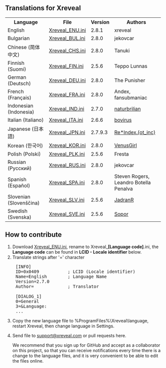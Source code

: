 ## Translations for Xreveal
<table>
    <tr><th>Language</th><th>File</th><th>Version</th><th>Authors</th></tr>
    <tr><td>English                 </td><td><a href="Xreveal_ENU.ini">Xreveal_ENU.ini</a></td><td>2.8.1</td><td>xreveal</td></tr>
    <tr><td>Bulgarian               </td><td><a href="Xreveal_BUL.ini">Xreveal_BUL.ini</a></td><td>2.8.0</td><td>jekovcar</td></tr>
    <tr><td>Chinese (简体中文)      </td><td><a href="Xreveal_CHS.ini">Xreveal_CHS.ini</a></td><td>2.8.0</td><td>Tanuki</td></tr>
    <tr><td>Finnish (Suomi)         </td><td><a href="Xreveal_FIN.ini">Xreveal_FIN.ini</a></td><td>2.5.6</td><td>Teppo Lunnas</td></tr>
    <tr><td>German (Deutsch)        </td><td><a href="Xreveal_DEU.ini">Xreveal_DEU.ini</a></td><td>2.8.0</td><td>The Punisher</td></tr>
    <tr><td>French (Français)       </td><td><a href="Xreveal_FRA.ini">Xreveal_FRA.ini</a></td><td>2.8.0</td><td>Andex, fansubmaniac</td></tr>
    <tr><td>Indonesian (Indonesia)  </td><td><a href="Xreveal_IND.ini">Xreveal_IND.ini</a></td><td>2.7.0</td><td><a href="https://github.com/naturbrilian">naturbrilian</a></td></tr>
    <tr><td>Italian (Italiano)      </td><td><a href="Xreveal_ITA.ini">Xreveal_ITA.ini</a></td><td>2.6.6</td><td><a href="https://github.com/bovirus">bovirus</a></td></tr>
    <tr><td>Japanese (日本語)        </td><td><a href="Xreveal_JPN.ini">Xreveal_JPN.ini</a></td><td>2.7.9.3</td><td><a href="https://github.com/reindex-ot">Re*Index.(ot_inc)</a></td></tr>
    <tr><td>Korean (한국어)            </td><td><a href="Xreveal_KOR.ini">Xreveal_KOR.ini</a></td><td>2.8.0</td><td><a href="https://github.com/VenusGirl">VenusGirl</a></td></tr>
    <tr><td>Polish (Polski)         </td><td><a href="Xreveal_PLK.ini">Xreveal_PLK.ini</a></td><td>2.5.6</td><td>Fresta</td></tr>
    <tr><td>Russian (Русский)       </td><td><a href="Xreveal_RUS.ini">Xreveal_RUS.ini</a></td><td>2.8.0</td><td>jekovcar</td></tr>
    <tr><td>Spanish (Español)       </td><td><a href="Xreveal_SPA.ini">Xreveal_SPA.ini</a></td><td>2.8.0</td><td>Steven Rogers, Leandro Botella Penalva</td></tr>
    <tr><td>Slovenian (Slovenščina) </td><td><a href="Xreveal_SLV.ini">Xreveal_SLV.ini</a></td><td>2.5.6</td><td><a href="https://github.com/JadranR">JadranR</a></td></tr>
    <tr><td>Swedish (Svenska)       </td><td><a href="Xreveal_SVE.ini">Xreveal_SVE.ini</a></td><td>2.5.6</td><td><a href="https://github.com/Sopor">Sopor</a></td></tr>
</table>

## How to contribute
1. Download <a href="https://raw.githubusercontent.com/xreveal/xreveal_translations/main/Xreveal_ENU.ini">Xreveal_ENU.ini</a>, rename to Xreveal_**[Language code]**.ini, the **Language code** can be found in **LCID - Locale identifier** below.
2. Translate strings after '=' character
<pre>    [INFO]
    ID=0x0409           ; LCID (Locale identifier)
    Name=English        ; Language Name
    Version=2.7.0
    Author=             ; Translator

    [DIALOG_1]
    0=General
    3=&Language:
    ...</pre>
3. Copy the new language file to %ProgramFiles%\Xreveal\language\, restart Xreveal, then change language in Settings.
4. Send file to <a herf="mailto:support@xreveal.com">support@xreveal.com</a> or pull requests here.

   We recommend that you sign up for GitHub and accept as a collaborator on this project, so that you can receive notifications every time there is a change to the language files, and it is very convenient to be able to edit the files online.
